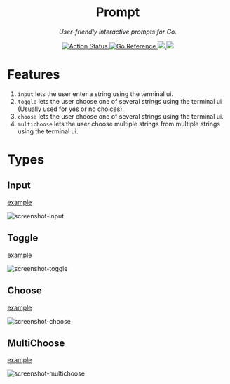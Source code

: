 <div align="center">
  <h1>Prompt</h1>
  <p><i>User-friendly interactive prompts for Go.</i></p>

  <p>
    <a href="https://github.com/cqroot/prompt/actions">
      <img src="https://github.com/cqroot/prompt/workflows/test/badge.svg" alt="Action Status" />
      <a href="https://pkg.go.dev/github.com/cqroot/prompt" target="_blank">
        <img src="https://pkg.go.dev/badge/github.com/cqroot/prompt.svg" alt="Go Reference" />
      </a>
        <a href="https://github.com/cqroot/prompt/blob/main/LICENSE">
        <img src="https://img.shields.io/github/license/cqroot/prompt" />
      </a>
      <a href="https://github.com/cqroot/prompt/issues">
        <img src="https://img.shields.io/github/issues/cqroot/prompt" />
      </a>
    </a>
  </p>
</div>

# Features

1. `input` lets the user enter a string using the terminal ui.
2. `toggle` lets the user choose one of several strings using the terminal ui (Usually used for yes or no choices).
3. `choose` lets the user choose one of several strings using the terminal ui.
4. `multichoose` lets the user choose multiple strings from multiple strings using the terminal ui.

# Types

## Input

[example](https://github.com/cqroot/prompt/blob/main/examples/input/main.go)

![screenshot-input](https://user-images.githubusercontent.com/46901748/216246350-d14074b0-0895-4a0b-890f-11c0cd725a04.gif)

## Toggle

[example](https://github.com/cqroot/prompt/blob/main/examples/toggle/main.go)

![screenshot-toggle](https://user-images.githubusercontent.com/46901748/216246356-fb3eb7df-7240-4a09-8899-45797bfe79c7.gif)

## Choose

[example](https://github.com/cqroot/prompt/blob/main/examples/choose/main.go)

![screenshot-choose](https://user-images.githubusercontent.com/46901748/216246342-da8d8b67-983c-41b8-b85d-a4ef2dcab0bd.gif)

## MultiChoose

[example](https://github.com/cqroot/prompt/blob/main/examples/multichoose/main.go)

![screenshot-multichoose](https://user-images.githubusercontent.com/46901748/216246355-92129b7b-c812-4b15-bfbc-7ec7e39e972a.gif)
